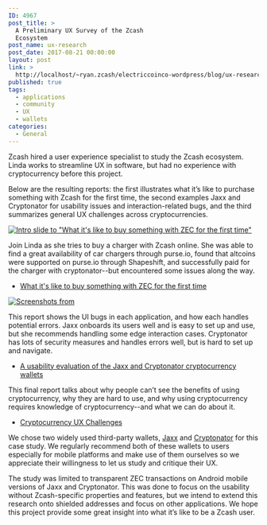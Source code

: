 ```yaml
---
ID: 4967
post_title: >
  A Preliminary UX Survey of the Zcash
  Ecosystem
post_name: ux-research
post_date: 2017-08-21 00:00:00
layout: post
link: >
  http://localhost/~ryan.zcash/electriccoinco-wordpress/blog/ux-research/
published: true
tags:
  - applications
  - community
  - UX
  - wallets
categories:
  - General
---
```

<p>Zcash hired a user experience specialist to study the Zcash ecosystem. Linda works to streamline UX in software, but had no experience with cryptocurrency before this project.</p>
<p>Below are the resulting reports: the first illustrates what it’s like to purchase something with Zcash for the first time, the second examples Jaxx and Cryptonator for usability issues and interaction-related bugs, and the third summarizes general UX challenges across cryptocurrencies.</p>
<p class="figure align-center">
<a class="reference external image-reference" href="https://docs.google.com/presentation/d/103iFzueCjW0T5bOvVi36EtgrHUU-f1BSvF6fL561HOo/embed?start=true&amp;loop=false&amp;delayms=3000#slide=id.g23274209fc_3_23"><img alt="Intro slide to &quot;What it's like to buy something with ZEC for the first time&quot;" class="center-image" src="/wp-content/uploads/2017/08/slide-purchase-with-zec.png"></a></p>
<p>Join Linda as she tries to buy a charger with Zcash online. She was able to find a great availability of car chargers through purse.io, found that altcoins were supported on purse.io through Shapeshift, and successfully paid for the charger with cryptonator--but encountered some issues along the way.</p>
<ul class="simple">
<li><a class="reference external" href="https://docs.google.com/presentation/d/103iFzueCjW0T5bOvVi36EtgrHUU-f1BSvF6fL561HOo/embed?start=true&amp;loop=false&amp;delayms=3000#slide=id.g23274209fc_3_23">What it's like to buy something with ZEC for the first time</a></li>
</ul>
<p class="figure align-center">
<a class="reference external image-reference" href="https://z.cash/technology/ux-case-study-jaxx-cryptonator.html"><img alt="Screenshots from" class="center-image" src="/wp-content/uploads/2017/08/wallet-input-screenshots.png"></a></p>
<p>This report shows the UI bugs in each application, and how each handles potential errors. Jaxx onboards its users well and is easy to set up and use, but she recommends handling some edge interaction cases. Cryptonator has lots of security measures and handles errors well, but is hard to set up and navigate.</p>
<ul class="simple">
<li><a class="reference external" href="https://z.cash/technology/ux-case-study-jaxx-cryptonator.html">A usability evaluation of the Jaxx and Cryptonator cryptocurrency wallets</a></li>
</ul>
<p>This final report talks about why people can’t see the benefits of using cryptocurrency, why they are hard to use, and why using cryptocurrency requires knowledge of cryptocurrency--and what we can do about it.</p>
<ul class="simple">
<li><a class="reference external" href="https://z.cash/technology/cryptocurrency-ux-challenges.html">Cryptocurrency UX Challenges</a></li>
</ul>
<p>We chose two widely used third-party wallets, <a class="reference external" href="https://jaxx.io/">Jaxx</a> and <a class="reference external" href="https://www.cryptonator.com/">Cryptonator</a> for this case study. We regularly recommend both of these wallets to users especially for mobile platforms and make use of them ourselves so we appreciate their willingness to let us study and critique their UX.</p>
<p>The study was limited to transparent ZEC transactions on Android mobile versions of Jaxx and Cryptonator. This was done to focus on the usability without Zcash-specific properties and features, but we intend to extend this research onto shielded addresses and focus on other applications. We hope this project provide some great insight into what it’s like to be a Zcash user.</p>

